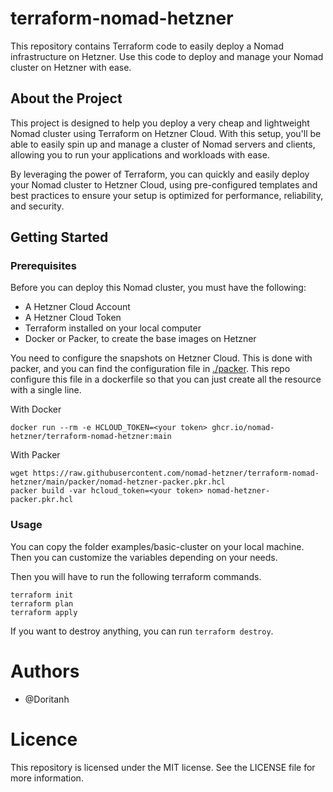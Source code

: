 # terraform-nomad-hetzner
This repository contains Terraform code to easily deploy a Nomad infrastructure on Hetzner. Use this code to deploy and manage your Nomad cluster on Hetzner with ease.

## About the Project

This project is designed to help you deploy a very cheap and lightweight Nomad cluster using Terraform on Hetzner Cloud. With this setup, you'll be able to easily spin up and manage a cluster of Nomad servers and clients, allowing you to run your applications and workloads with ease.

By leveraging the power of Terraform, you can quickly and easily deploy your Nomad cluster to Hetzner Cloud, using pre-configured templates and best practices to ensure your setup is optimized for performance, reliability, and security.

## Getting Started

### Prerequisites

Before you can deploy this Nomad cluster, you must have the following:

- A Hetzner Cloud Account
- A Hetzner Cloud Token 
- Terraform installed on your local computer
- Docker or Packer, to create the base images on Hetzner

You need to configure the snapshots on Hetzner Cloud. This is done with packer, and you can find the configuration file in [./packer](https://github.com/nomad-hetzner/terraform-nomad-hetzner/blob/main/packer/nomad-hetzner-packer.pkr.hcl). This repo configure this file in a dockerfile so that you can just create all the resource with a single line.

With Docker
```shell
docker run --rm -e HCLOUD_TOKEN=<your token> ghcr.io/nomad-hetzner/terraform-nomad-hetzner:main
```

With Packer
```shell
wget https://raw.githubusercontent.com/nomad-hetzner/terraform-nomad-hetzner/main/packer/nomad-hetzner-packer.pkr.hcl
packer build -var hcloud_token=<your token> nomad-hetzner-packer.pkr.hcl
```

### Usage

You can copy the folder examples/basic-cluster on your local machine. Then you can customize the variables depending on your needs.

Then you will have to run the following terraform commands.
```shell
terraform init
terraform plan
terraform apply
```

If you want to destroy anything, you can run `terraform destroy`.

# Authors
- @Doritanh

# Licence
This repository is licensed under the MIT license. See the LICENSE file for more information.